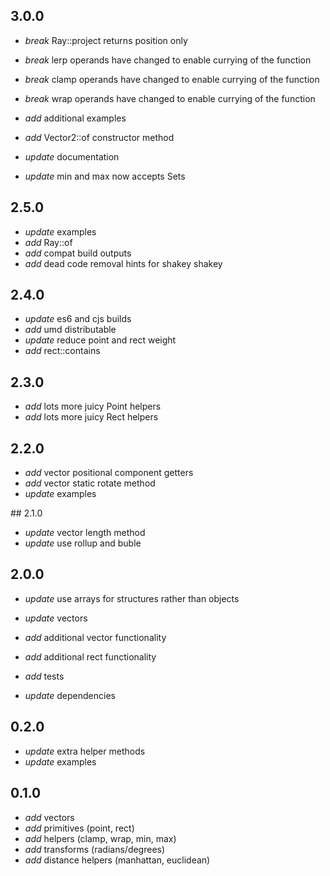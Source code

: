 
## 3.0.0

* _break_ Ray::project returns position only
* _break_ lerp operands have changed to enable currying of the function
* _break_ clamp operands have changed to enable currying of the function
* _break_ wrap operands have changed to enable currying of the function

* _add_ additional examples
* _add_ Vector2::of constructor method
* _update_ documentation
* _update_ min and max now accepts Sets

## 2.5.0

* _update_ examples
* _add_ Ray::of
* _add_ compat build outputs
* _add_ dead code removal hints for shakey shakey

## 2.4.0

* _update_ es6 and cjs builds
* _add_ umd distributable
* _update_ reduce point and rect weight
* _add_ rect::contains

## 2.3.0

* _add_ lots more juicy Point helpers
* _add_ lots more juicy Rect helpers

## 2.2.0

* _add_ vector positional component getters
* _add_ vector static rotate method
* _update_ examples

## 2.1.0

* _update_ vector length method
* _update_ use rollup and buble

## 2.0.0

* _update_ use arrays for structures rather than objects

* _update_ vectors
* _add_ additional vector functionality
* _add_ additional rect functionality
* _add_ tests
* _update_ dependencies

## 0.2.0

* _update_ extra helper methods
* _update_ examples

## 0.1.0

* _add_ vectors
* _add_ primitives (point, rect)
* _add_ helpers (clamp, wrap, min, max)
* _add_ transforms (radians/degrees)
* _add_ distance helpers (manhattan, euclidean)
